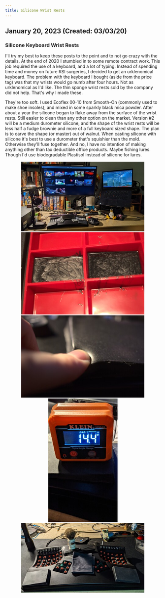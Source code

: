 ```yaml
---
title: Silicone Wrist Rests
---
```


## January 20, 2023 (Created: 03/03/20)
### Silicone Keyboard Wrist Rests

I'll try my best to keep these posts to the point and to not go crazy with the details. At the end of 2020 I stumbled in to some remote contract work. This job required the use of a keyboard, and a lot of typing. Instead of spending time and money on future RSI surgeries, I decided to get an urklenomical keyboard. The problem with the keyboard I bought (aside from the price tag) was that my wrists would go numb after four hours. Not as urklenomical as I'd like. The thin sponge wrist rests sold by the company did not help. That's why I made these.

They're too soft. I used Ecoflex 00-10 from Smooth-On (commonly used to make shoe insoles), and mixed in some sparkly black mica powder. After about a year the silicone began to flake away from the surface of the wrist rests. Still easier to clean than any other option on the market. Version #2 will be a medium durometer silicone, and the shape of the wrist rests will be less half a fudge brownie and more of a full keyboard sized shape. The plan is to carve the shape (or master) out of walnut. When casting silicone with silicone it's best to use a durometer that's squishier than the mold. Otherwise they'll fuse together. And no, I have no intention of making anything other than tax deductible office products. Maybe fishing lures. Though I'd use biodegradable Plastisol instead of silicone for lures.

<div style="text-align: center;">

![albumimg](/Blog/stuff/images/wrs_wrests_on_keyboard.jpg "Keyboard with wrist rests on my desk")
![albumimg](/Blog/stuff/images/wrs_in_fudge_mold.jpg "Casting silicone with silicone fudge moulds")
![albumimg](/Blog/stuff/images/wrs_squish.jpg "Wrist rest Squish")
![albumimg](/Blog/stuff/images/wrs_overall_angle.jpg "Overall angle with wrest rests on the board")
![albumimg](/Blog/stuff/images/wrs_keyboard_cleaning.jpg "Routine keyboard cleaning")
<br />
